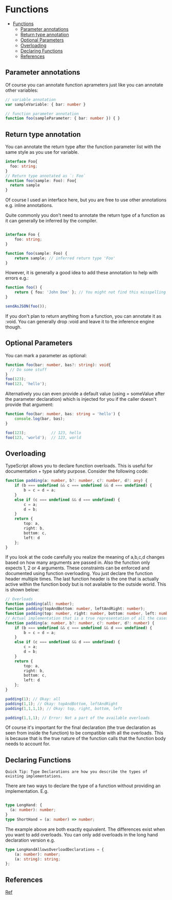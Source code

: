 # Functions

- [Functions](#functions)
  - [Parameter annotations](#parameter-annotations)
  - [Return type annotation](#return-type-annotation)
  - [Optional Parameters](#optional-parameters)
  - [Overloading](#overloading)
  - [Declaring Functions](#declaring-functions)
  - [References](#references)


## Parameter annotations

Of course you can annotate function aprameters just like you can annotate other variables:

```ts
// variable annotation
var sampleVariable: { bar: number }

// function parameter annotation
function foo(sampleParameter: { bar: number }) { }

```

## Return type annotation

You can annotate the return type after the function parameter list with the same style as you use for variable.

```ts
interface Foo{
  foo: string;
}
// Return type annotated as `: Foo`
function foo(sample: Foo): Foo{
  return sample
}
```
Of course I used an interface here, but you are free to use other annotations e.g. inline annotations.

Quite commonly you don't need to annotate the return type of a function as it can generally be inferred by the compiler.

```ts

interface Foo {
    foo: string;
}

function foo(sample: Foo) {
    return sample; // inferred return type 'Foo'
}
```

However, it is generally a good idea to add these annotation to help with errors e.g.:
```ts
function foo() {
    return { fou: 'John Doe' }; // You might not find this misspelling of `foo` till it's too late
}

sendAsJSON(foo());

```

If you don't plan to return anything from a function, you can annotate it as :void. You can generally drop :void and leave it to the inference engine though.


## Optional Parameters

You can mark a parameter as optional:

```ts
function foo(bar: number, bas?: string): void{
  // Do some stuff
}
foo(123);
foo(123, 'hello');
```

Alternatively you can even provide a default value (using = someValue after the parameter declaration) which is injected for you if the caller doesn't provide that argument:

```ts
function foo(bar: number, bas: string = 'hello') {
    console.log(bar, bas);
}

foo(123);           // 123, hello
foo(123, 'world');  // 123, world
```

## Overloading

TypeScript allows you to declare function overloads. This is useful for documentation + type safety purpose. Consider the following code:

```ts
function padding(a: number, b?: number, c?: number, d?: any) {
    if (b === undefined && c === undefined && d === undefined) {
        b = c = d = a;
    }
    else if (c === undefined && d === undefined) {
        c = a;
        d = b;
    }
    return {
        top: a,
        right: b,
        bottom: c,
        left: d
    };
}
```

If you look at the code carefully you realize the meaning of a,b,c,d changes based on how many arguments are passed in. Also the function only expects 1, 2 or 4 arguments. These constraints can be enforced and documented using function overloading. You just declare the function header multiple times. The last function header is the one that is actually active within the function body but is not available to the outside world.
This is shown below:

```ts
// Overloads
function padding(all: number);
function padding(topAndBottom: number, leftAndRight: number);
function padding(top: number, right: number, bottom: number, left: number);
// Actual implementation that is a true representation of all the cases the function body needs to handle
function padding(a: number, b?: number, c?: number, d?: number) {
    if (b === undefined && c === undefined && d === undefined) {
        b = c = d = a;
    }
    else if (c === undefined && d === undefined) {
        c = a;
        d = b;
    }
    return {
        top: a,
        right: b,
        bottom: c,
        left: d
    };
}

padding(1); // Okay: all
padding(1,1); // Okay: topAndBottom, leftAndRight
padding(1,1,1,1); // Okay: top, right, bottom, left

padding(1,1,1); // Error: Not a part of the available overloads
```
Of course it's important for the final declaration (the true declaration as seen from inside the function) to be compatible with all the overloads. This is because that is the true nature of the function calls that the function body needs to account for.

## Declaring Functions


`Quick Tip: Type Declarations are how you describe the types of existing implementations.`

There are two ways to declare the type of a function without providing an implementation. E.g.

```ts

type LongHand: {
  (a: number): number;
}
type ShortHand = (a: number) => number;
```
The example above are both exactly equivalent. The differences exist when you want to add overloads. You can only add overloads in the long hand declaration version e.g.

```ts
type LongHandAllowsOverloadDeclarations = {
    (a: number): number;
    (a: string): string;
};
```
## References

[Ref](https://basarat.gitbook.io/typescript/type-system/functions)